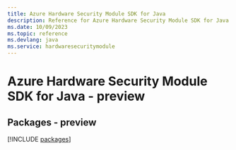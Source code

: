 ```yaml
---
title: Azure Hardware Security Module SDK for Java
description: Reference for Azure Hardware Security Module SDK for Java
ms.date: 10/09/2023
ms.topic: reference
ms.devlang: java
ms.service: hardwaresecuritymodule
---
```

# Azure Hardware Security Module SDK for Java - preview
## Packages - preview
[!INCLUDE [packages](hardware-security-module-index.md)]